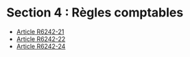 # Section 4 : Règles comptables

* [Article R6242-21](./LEGIARTI000029415793.md)
* [Article R6242-22](./LEGIARTI000029415798.md)
* [Article R6242-24](./LEGIARTI000018523491.md)
